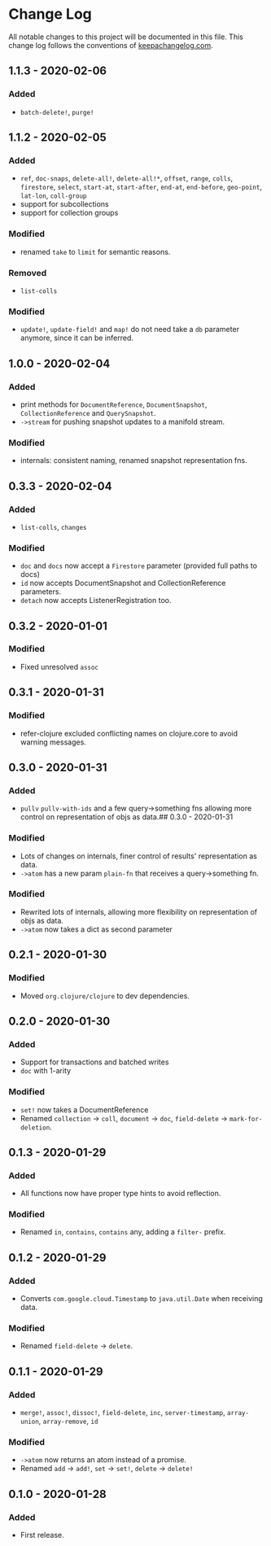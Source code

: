 # Change Log
All notable changes to this project will be documented in this file. This change log follows the conventions of [keepachangelog.com](http://keepachangelog.com/).

## 1.1.3 - 2020-02-06
### Added
* `batch-delete!`, `purge!`

## 1.1.2 - 2020-02-05
### Added 
* `ref`, `doc-snaps`, `delete-all!`, `delete-all!*`, `offset`, `range`, `colls`, `firestore`,
 `select`, `start-at`, `start-after`, `end-at`, `end-before`, `geo-point`, `lat-lon`, `coll-group`
* support for subcollections
* support for collection groups

### Modified
* renamed `take` to `limit` for semantic reasons.

### Removed
* `list-colls` 

### Modified
* `update!`, `update-field!` and `map!` do not need take a `db` parameter anymore, since
it can be inferred.

## 1.0.0 - 2020-02-04
### Added 
* print methods for `DocumentReference`, `DocumentSnapshot`, `CollectionReference` and `QuerySnapshot`.
* `->stream` for pushing snapshot updates to a manifold stream.

### Modified
* internals: consistent naming, renamed snapshot representation fns.

## 0.3.3 - 2020-02-04
### Added
* `list-colls`, `changes`

### Modified
* `doc` and `docs` now accept a `Firestore` parameter (provided full paths to docs)
* `id` now accepts DocumentSnapshot and CollectionReference parameters.
* `detach` now accepts ListenerRegistration too.

## 0.3.2 - 2020-01-01
### Modified
* Fixed unresolved `assoc`

## 0.3.1 - 2020-01-31
### Modified
* refer-clojure excluded conflicting names on clojure.core to avoid warning messages.

## 0.3.0 - 2020-01-31
### Added 
* `pullv` `pullv-with-ids` and a few query->something fns allowing more control on 
representation of objs as data.## 0.3.0 - 2020-01-31
### Modified
* Lots of changes on internals, finer control of results' representation as data.
* `->atom` has a new param `plain-fn` that receives a query->something fn.

### Modified
* Rewrited lots of internals, allowing more flexibility on representation of objs as data.
* `->atom` now takes a dict as second parameter

## 0.2.1 - 2020-01-30
### Modified
* Moved `org.clojure/clojure` to dev dependencies.

## 0.2.0 - 2020-01-30
### Added 
* Support for transactions and batched writes
* `doc` with 1-arity

### Modified
* `set!` now takes a DocumentReference
* Renamed `collection` -> `coll`, `document` -> `doc`, `field-delete` -> `mark-for-deletion`.

## 0.1.3 - 2020-01-29
### Added
* All functions now have proper type hints to avoid reflection.

### Modified
* Renamed `in`, `contains`, `contains` any, adding a `filter-` prefix.

## 0.1.2 - 2020-01-29
### Added
* Converts `com.google.cloud.Timestamp` to `java.util.Date` when receiving data.

### Modified
- Renamed `field-delete` -> `delete`.

## 0.1.1 - 2020-01-29
### Added
* `merge!`, `assoc!`, `dissoc!`, `field-delete`, `inc`, `server-timestamp`, `array-union`, `array-remove`, `id`

### Modified
- `->atom` now returns an atom instead of a promise.
- Renamed `add` -> `add!`, `set` -> `set!`, `delete` -> `delete!`

## 0.1.0 - 2020-01-28
### Added
- First release.